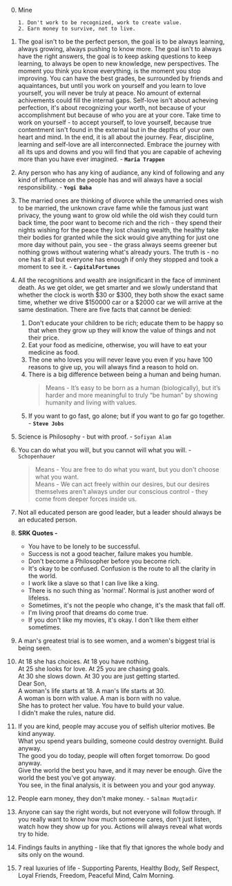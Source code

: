 0. Mine
    ```quotes
    1. Don't work to be recognized, work to create value.
    2. Earn money to survive, not to live.
    ```

1. The goal isn't to be the perfect person, the goal is to be always learning, always growing, always pushing to know more. The goal isn't to always have the right answers, the goal is to keep asking questions to keep learning, to always be open to new knowledge, new perspectives. The moment you think you know everything, is the moment you stop improving. You can have the best grades, be surrounded by friends and aquaintances, but until you work on yourself and you learn to love yourself, you will never be truly at peace. No amount of external achivements could fill the internal gaps. Self-love isn't about acheving perfection, it's about recognizing your worth, not because of your accomplishment but because of who you are at your core. Take time to work on yourself - to accept yourself, to love yourself, because true contentment isn't found in the external but in the depths of your own heart and mind. In the end, it is all about the journey. Fear, discipline, learning and self-love are all interconnected. Embrace the journey with all its ups and downs and you will find that you are capable of acheving more than you have ever imagined. - **`Maria Trappen`**

2. Any person who has any king of audiance, any kind of following and any kind of influence on the people has and will always have a social responsibility. - **`Yogi Baba`**

3. The married ones are thinking of divorce while the unmarried ones wish to be married, the unknown crave fame while the famous just want privacy, the young want to grow old while the old wish they could turn back time, the poor want to become rich and the rich - they spend their nights wishing for the peace they lost chasing wealth, the healthy take their bodies for granted while the sick would give anything for just one more day without pain, you see - the grass always seems greener but nothing grows without watering what's already yours. The truth is - no one has it all but everyone has enough if only they stopped and took a moment to see it. - **`CapitalFortunes`**

4. All the recognitions and wealth are insignificant in the face of imminent death. As we get older, we get smarter and we slowly understand that whether the clock is worth $30 or $300, they both show the exact same time, whether we drive $150000 car or a $2000 car we will arrive at the same destination. There are five facts that cannot be denied:<br>
    1. Don't educate your children to be rich; educate them to be happy so that when they grow up they will know the value of things and not their price.<br>
    2. Eat your food as medicine, otherwise, you will have to eat your medicine as food.<br>
    3. The one who loves you will never leave you even if you have 100 reasons to give up, you will always find a reason to hold on.<br>
    4. There is a big difference between being a human and being human.<br>
        > Means - It’s easy to be born as a human (biologically), but it’s harder and more meaningful to truly “be human” by showing humanity and living with values.
    5. If you want to go fast, go alone; but if you want to go far go together.<br> - **`Steve Jobs`**

5. Science is Philosophy - but with proof. - `Sofiyan Alam`

6. You can do what you will, but you cannot will what you will. - `Schopenhauer`
    > Means - You are free to do what you want, but you don't choose what you want.<br>
    > Means - We can act freely within our desires, but our desires themselves aren't always under our conscious control - they come from deeper forces inside us.

7. Not all educated person are good leader, but a leader should always be an educated person.

8. **SRK Quotes -**
    - You have to be lonely to be successful.
    - Success is not a good teacher, failure makes you humble.
    - Don't become a Philosopher before you become rich.
    - It's okay to be confused. Confusion is the route to all the clarity in the world.
    - I work like a slave so that I can live like a king.
    - There is no such thing as 'normal'. Normal is just another word of lifeless.
    - Sometimes, it's not the people who change, it's the mask that fall off.
    - I'm living proof that dreams do come true.
    - If you don't like my movies, it's okay. I don't like them either sometimes.

9. A man's greatest trial is to see women, and a women's biggest trial is being seen.

10. At 18 she has choices. At 18 you have nothing.<br>
    At 25 she looks for love. At 25 you are chasing goals.<br>
    At 30 she slows down. At 30 you are just getting started.<br>
    Dear Son,<br>
    A woman's life starts at 18. A man's life starts at 30.<br>
    A woman is born with value. A man is born with no value.<br>
    She has to protect her value. You have to build your value.<br>
    I didn't make the rules, nature did.

11. If you are kind, people may accuse you of selfish ulterior motives. Be kind anyway.<br>
    What you spend years building, someone could destroy overnight. Build anyway.<br>
    The good you do today, people will often forget tomorrow. Do good anyway.<br>
    Give the world the best you have, and it may never be enough. Give the world the best you've got anyway.<br>
    You see, in the final analysis, it is between you and your god anyway.

12. People earn money, they don't make money. - `Salman Muqtadir`

13. Anyone can say the right words, but not everyone will follow through. If you really want to know how much someone cares, don't just listen, watch how they show up for you. Actions will always reveal what words try to hide.

14. Findings faults in anything - like that fly that ignores the whole body and sits only on the wound.

15. 7 real luxuries of life - Supporting Parents, Healthy Body, Self Respect, Loyal Friends, Freedom, Peaceful Mind, Calm Morning.